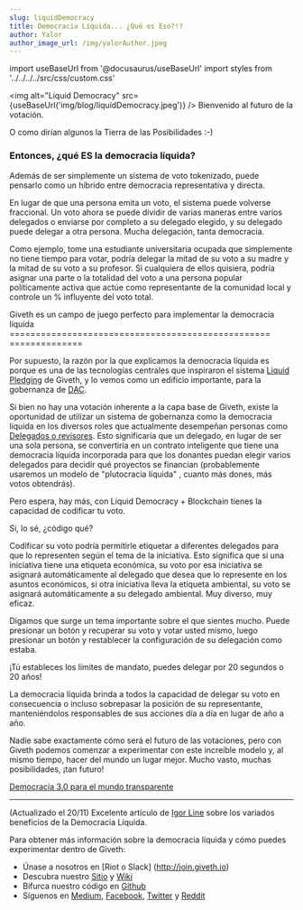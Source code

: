 ```yaml
---
slug: liquidDemocracy
title: Democracia Líquida... ¿Qué es Eso?!?
author: Yalor
author_image_url: /img/yalorAuthor.jpeg
---
```

import useBaseUrl from '@docusaurus/useBaseUrl'
import styles from '../../../../src/css/custom.css'

<img alt="Liquid Democracy" src={useBaseUrl('img/blog/liquidDemocracy.jpeg')} />
Bienvenido al futuro de la votación.

O como dirían algunos la Tierra de las Posibilidades :-)

### Entonces, ¿qué ES la democracia líquida?

Además de ser simplemente un sistema de voto tokenizado, puede pensarlo como un híbrido entre democracia representativa y directa.

En lugar de que una persona emita un voto, el sistema puede volverse fraccional. Un voto ahora se puede dividir de varias maneras entre varios delegados o enviarse por completo a su delegado elegido, y su delegado puede delegar a otra persona. Mucha delegación, tanta democracia.

Como ejemplo, tome una estudiante universitaria ocupada que simplemente no tiene tiempo para votar, podría delegar la mitad de su voto a su madre y la mitad de su voto a su profesor. Si cualquiera de ellos quisiera, podría asignar una parte o la totalidad del voto a una persona popular políticamente activa que actúe como representante de la comunidad local y controle un % influyente del voto total.


Giveth es un campo de juego perfecto para implementar la democracia líquida
================================================== ==============

Por supuesto, la razón por la que explicamos la democracia líquida es porque es una de las tecnologías centrales que inspiraron el sistema [Liquid Pledging](https://github.com/Giveth/liquidpledging) de Giveth, y lo vemos como un edificio importante, para la gobernanza de [DAC](https://medium.com/giveth/giveth-introduces-decentralized-altruistic-communities-dacs-d1155a79bdc4).

Si bien no hay una votación inherente a la capa base de Giveth, existe la oportunidad de utilizar un sistema de gobernanza como la democracia líquida en los diversos roles que actualmente desempeñan personas como [Delegados o revisores](https://medium.com/giveth/what-is-the-future-of-giving-d50446b0a0e4). Esto significaría que un delegado, en lugar de ser una sola persona, se convertiría en un contrato inteligente que tiene una democracia líquida incorporada para que los donantes puedan elegir varios delegados para decidir qué proyectos se financian (probablemente usaremos un modelo de "plutocracia líquida" , cuanto más dones, más votos obtendrás).

Pero espera, hay más, con Liquid Democracy + Blockchain tienes la capacidad de codificar tu voto.

Sí, lo sé, ¿código qué?

Codificar su voto podría permitirle etiquetar a diferentes delegados para que lo representen según el tema de la iniciativa. Esto significa que si una iniciativa tiene una etiqueta económica, su voto por esa iniciativa se asignará automáticamente al delegado que desea que lo represente en los asuntos económicos, si otra iniciativa lleva la etiqueta ambiental, su voto se asignará automáticamente a su delegado ambiental. Muy diverso, muy eficaz.

Digamos que surge un tema importante sobre el que sientes mucho. Puede presionar un botón y recuperar su voto y votar usted mismo, luego presionar un botón y restablecer la configuración de su delegación como estaba.

¡Tú estableces los límites de mandato, puedes delegar por 20 segundos o 20 años!

La democracia líquida brinda a todos la capacidad de delegar su voto en consecuencia o incluso sobrepasar la posición de su representante, manteniéndolos responsables de sus acciones día a día en lugar de año a año.

Nadie sabe exactamente cómo será el futuro de las votaciones, pero con Giveth podemos comenzar a experimentar con este increíble modelo y, al mismo tiempo, hacer del mundo un lugar mejor. Mucho vasto, muchas posibilidades, ¡tan futuro!

[Democracia 3.0 para el mundo transparente](https://medium.com/decentfund/democracy-3-0-for-the-transparent-world-5a9f1ffad1ad)
-------------------------------------------------- -------------------------------------------------- -------------------------

(Actualizado el 20/11) Excelente artículo de [Igor Line](https://medium.com/u/bc1f295769e2?source=post_page-----bd3c63e8df52--------------------------------) sobre los variados beneficios de la Democracia Líquida.

Para obtener más información sobre la democracia líquida y cómo puedes experimentar dentro de Giveth:

* Únase a nosotros en [Riot o Slack] (http://join.giveth.io)
* Descubra nuestro [Sitio](http://giveth.io/) y [Wiki](https://wiki.giveth.io/)
* Bifurca nuestro código en [Github](http://github.com/Giveth/)
* Síguenos en [Medium](http://medium.com/giveth/), [Facebook](https://www.facebook.com/givethio), [Twitter](http://twitter.com/givethio ) y [Reddit](https://www.reddit.com/r/giveth/)
